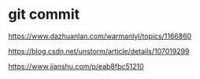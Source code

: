 # git commit

https://www.dazhuanlan.com/warmanlyl/topics/1166860

https://blog.csdn.net/unstorm/article/details/107019299

https://www.jianshu.com/p/eab8fbc51210